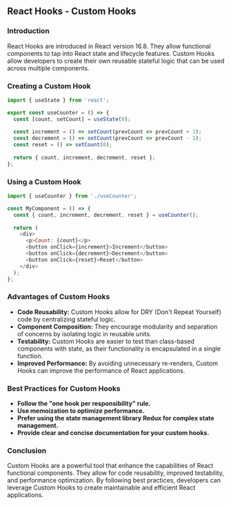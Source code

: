 ## React Hooks - Custom Hooks

### Introduction

React Hooks are introduced in React version 16.8. They allow functional components to tap into React state and lifecycle features. Custom Hooks allow developers to create their own reusable stateful logic that can be used across multiple components.

### Creating a Custom Hook

```js
import { useState } from 'react';

export const useCounter = () => {
  const [count, setCount] = useState(0);
  
  const increment = () => setCount(prevCount => prevCount + 1);
  const decrement = () => setCount(prevCount => prevCount - 1);
  const reset = () => setCount(0);
  
  return { count, increment, decrement, reset };
};
```

### Using a Custom Hook

```js
import { useCounter } from './useCounter';

const MyComponent = () => {
  const { count, increment, decrement, reset } = useCounter();
  
  return (
    <div>
      <p>Count: {count}</p>
      <button onClick={increment}>Increment</button>
      <button onClick={decrement}>Decrement</button>
      <button onClick={reset}>Reset</button>
    </div>
  );
};
```

### Advantages of Custom Hooks

* **Code Reusability:** Custom Hooks allow for DRY (Don't Repeat Yourself) code by centralizing stateful logic.
* **Component Composition:** They encourage modularity and separation of concerns by isolating logic in reusable units.
* **Testability:** Custom Hooks are easier to test than class-based components with state, as their functionality is encapsulated in a single function.
* **Improved Performance:** By avoiding unnecessary re-renders, Custom Hooks can improve the performance of React applications.

### Best Practices for Custom Hooks

* **Follow the "one hook per responsibility" rule.**
* **Use memoization to optimize performance.**
* **Prefer using the state management library Redux for complex state management.**
* **Provide clear and concise documentation for your custom hooks.**

### Conclusion

Custom Hooks are a powerful tool that enhance the capabilities of React functional components. They allow for code reusability, improved testability, and performance optimization. By following best practices, developers can leverage Custom Hooks to create maintainable and efficient React applications.
